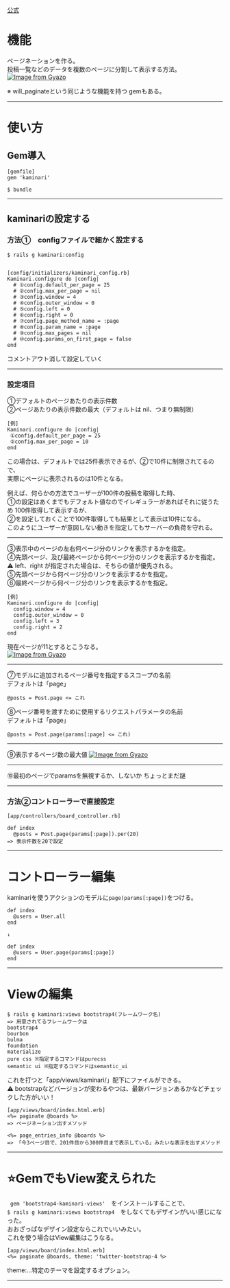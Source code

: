 [公式](https://github.com/kaminari/kaminari)

# 機能
ページネーションを作る。  
投稿一覧などのデータを複数のページに分割して表示する方法。
[![Image from Gyazo](https://i.gyazo.com/2f9ce27d791865cd6149f9f7edd3193a.png)](https://gyazo.com/2f9ce27d791865cd6149f9f7edd3193a)

※ will_paginateという同じような機能を持つ gemもある。
***

# 使い方
## Gem導入
~~~
[gemfile]
gem 'kaminari'

$ bundle
~~~
***

## kaminariの設定する
### 方法①　configファイルで細かく設定する
~~~
$ rails g kaminari:config


[config/initializers/kaminari_config.rb]
Kaminari.configure do |config|
  # ①config.default_per_page = 25
  # ②config.max_per_page = nil
  # ③config.window = 4
  # ④config.outer_window = 0
  # ⑤config.left = 0
  # ⑥config.right = 0
  # ⑦config.page_method_name = :page
  # ⑧config.param_name = :page
  # ⑨config.max_pages = nil
  # ⑩config.params_on_first_page = false
end
~~~
コメントアウト消して設定していく
***

### 設定項目
①デフォルトのページあたりの表示件数    
②ページあたりの表示件数の最大（デフォルトは nil、つまり無制限）    
~~~
[例]
Kaminari.configure do |config|
 ①config.default_per_page = 25
 ②config.max_per_page = 10
end
~~~
この場合は、デフォルトでは25件表示できるが、②で10件に制限されてるので、    
実際にページに表示されるのは10件となる。    
    
例えば、何らかの方法でユーザーが100件の投稿を取得した時、    
①の設定はあくまでもデフォルト値なのでイレギュラーがあればそれに従うため 100件取得して表示するが、    
②を設定しておくことで100件取得しても結果として表示は10件になる。      
このようにユーザーが意図しない動きを指定してもサーバーの負荷を守れる。  
***

③表示中のページの左右何ページ分のリンクを表示するかを指定。    
④先頭ページ、及び最終ページから何ページ分のリンクを表示するかを指定。    
⚠️ left、right が指定された場合は、そちらの値が優先される。    
⑤先頭ページから何ページ分のリンクを表示するかを指定。    
⑥最終ページから何ページ分のリンクを表示するかを指定。
~~~
[例]
Kaminari.configure do |config|
  config.window = 4
  config.outer_window = 0
  config.left = 3
  config.right = 2
end
~~~
現在ページが11とするとこうなる。    
[![Image from Gyazo](https://i.gyazo.com/2f9b02afff006d300eb230e7cf589d71.png)](https://gyazo.com/2f9b02afff006d300eb230e7cf589d71)
***
 
⑦モデルに追加されるページ番号を指定するスコープの名前    
デフォルトは「page」
~~~
@posts = Post.page <= これ
~~~
⑧ページ番号を渡すために使用するリクエストパラメータの名前    
デフォルトは「page」
~~~
@posts = Post.page(params[:page] <= これ)
~~~
***

⑨表示するページ数の最大値
[![Image from Gyazo](https://i.gyazo.com/e4c9f5d2b6aedaf50dda29c5570c13b1.png)](https://gyazo.com/e4c9f5d2b6aedaf50dda29c5570c13b1)
***

⑩最初のページでparamsを無視するか、しないか
ちょっとまだ謎
***

### 方法②コントローラーで直接設定
~~~
[app/controllers/board_controller.rb]

def index
  @posts = Post.page(params[:page]).per(20)
=> 表示件数を20で設定
~~~
***

# コントローラー編集
kaminariを使うアクションのモデルに`page(params[:page])`をつける。
~~~
def index
  @users = User.all
end

↓

def index
  @users = User.page(params[:page])
end
~~~
***

# Viewの編集
~~~
$ rails g kaminari:views bootstrap4(フレームワーク名)
=> 用意されてるフレームワークは
bootstrap4
bourbon
bulma
foundation
materialize
pure css ※指定するコマンドはpurecss
semantic ui ※指定するコマンドはsemantic_ui
~~~
これを打つと「app/views/kaminari/」配下にファイルができる。  
⚠️ bootstrapなどバージョンが変わるやつは、最新バージョンあるかなどチェックした方がいい！

~~~
[app/views/board/index.html.erb]
<%= paginate @boards %>
=> ページネーション出すメソッド

<%= page_entries_info @boards %>
=> 「今3ページ目で、201件目から300件目まで表示している」みたいな表示を出すメソッド
~~~
***

# ⭐️GemでもView変えられた
` gem 'bootstrap4-kaminari-views'`　をインストールすることで、    
`$ rails g kaminari:views bootstrap4`　をしなくてもデザインがいい感じになった。    
おおざっぱなデザイン設定ならこれでいいみたい。    
これを使う場合はView編集はこうなる。
~~~
[app/views/board/index.html.erb]
<%= paginate @boards, theme: 'twitter-bootstrap-4 %>
~~~
theme:...特定のテーマを設定するオプション。
***

